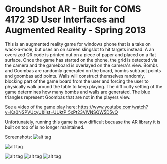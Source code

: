 Groundshot AR - Built for COMS 4172 3D User Interfaces and Augmented Reality - Spring 2013
==========

This is an augmented reality game for windows phone that is a take on wack-a-mole, but uses an on screen slingslot to hit targets instead. A an oversized QR code is printed out on a piece of paper and placed on a flat surface. Once the game has started on the phone, the grid is detected via the camera and the gameboard is overlayed on the camera's view. Bombs and Goombas are randomly generated on the board, bombs subtract points and goombas add points. Walls will construct themselves randomly, blocking part of the game board from the user and forcing the user to physically walk around the table to keep playing. The difficulty setting of the game determines how many bombs and walls are generated. The blue triangles represent Goombas that are not in the players view.

See a video of the game play here: https://www.youtube.com/watch?v=Ka0NSPVUcyU&list=UUktP_5xPt23VIVNSQW5D5vQ

Unfortunately, running this game is now difficult becuase the AR library it is built on top of is no longer maintained.

Screenshots:
![alt tag](http://imgur.com/n2Wv8It.png)

![alt tag](http://imgur.com/2Udzw7w.png)

![alt tag](http://imgur.com/K3At5Bf.png)
![alt tag](http://imgur.com/Zkryty9.png)
![alt tag](http://imgur.com/OlcylGV.png)
